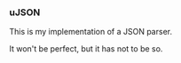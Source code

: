### uJSON

This is my implementation of a JSON parser.

It won't be perfect, but it has not to be so.

